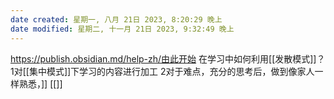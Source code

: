 ```yaml
---
date created: 星期一, 八月 21日 2023, 8:20:29 晚上
date modified: 星期二, 十一月 21日 2023, 9:32:49 晚上
---
```

https://publish.obsidian.md/help-zh/由此开始
在学习中如何利用[[发散模式]]？
	1对[[集中模式]]下学习的内容进行加工
	2对于难点，充分的思考后，做到像家人一样熟悉，]]
	[[]]